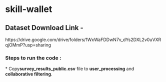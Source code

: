 # skill-wallet
<h2> Dataset Download Link - </h2> https://drive.google.com/drive/folders/1WxWaFDDwN7v_dYs2DXL2v0uVXRqjOMmP?usp=sharing
<br>
<h3>Steps to run the code :</h3>
* Copy<b>survey_results_public.csv</b> file to <b>user_processing</b> and <b>collaborative filtering</b>.
